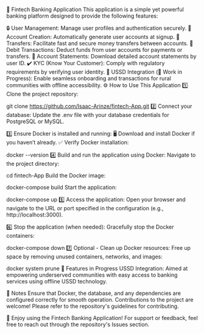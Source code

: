 🌟 Fintech Banking Application
This application is a simple yet powerful banking platform designed to provide the following features:

🔒 User Management: Manage user profiles and authentication securely.
🏦 Account Creation: Automatically generate user accounts at signup.
💸 Transfers: Facilitate fast and secure money transfers between accounts.
🧾 Debit Transactions: Deduct funds from user accounts for payments or transfers.
📄 Account Statements: Download detailed account statements by user ID.
✔️ KYC (Know Your Customer): Comply with regulatory requirements by verifying user identity.
📲 USSD Integration (🚧 Work in Progress): Enable seamless onboarding and transactions for rural communities with offline accessibility.
⚙️ How to Use This Application
1️⃣ Clone the project repository:


git clone https://github.com/Isaac-Arinze/fintech-App.git
2️⃣ Connect your database:
Update the .env file with your database credentials for PostgreSQL or MySQL.

3️⃣ Ensure Docker is installed and running:
🖥️ Download and install Docker if you haven’t already.
✅ Verify Docker installation:


docker --version
4️⃣ Build and run the application using Docker:
Navigate to the project directory:


cd fintech-App
Build the Docker image:


docker-compose build
Start the application:


docker-compose up
5️⃣ Access the application:
Open your browser and navigate to the URL or port specified in the configuration (e.g., http://localhost:3000).

6️⃣ Stop the application (when needed):
Gracefully stop the Docker containers:


docker-compose down
7️⃣ Optional - Clean up Docker resources:
Free up space by removing unused containers, networks, and images:


docker system prune
🚀 Features in Progress
USSD Integration:
Aimed at empowering underserved communities with easy access to banking services using offline USSD technology.

📝 Notes
Ensure that Docker, the database, and any dependencies are configured correctly for smooth operation.
Contributions to the project are welcome! Please refer to the repository's guidelines for contributing.

🎉 Enjoy using the Fintech Banking Application!
For support or feedback, feel free to reach out through the repository's Issues section.


